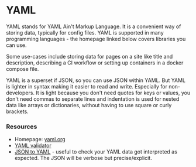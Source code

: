 # YAML

YAML stands for YAML Ain't Markup Language. It is a convenient way of storing data, typically for config files. YAML is supported in many programming languages - the homepage linked below covers libraries you can use.

Some use-cases include storing data for pages on a site like title and description, describing a CI workflow or setting up containers in a docker compose file.

YAML is a superset if JSON, so you can use JSON within YAML. But YAML is lighter in syntax making it easier to read and write. Especially for non-developers. It is light because you don't need quotes for keys or values, you don't need commas to separate lines and indentation is used for nested data like arrays or dictionaries, without having to use square or curly brackets.

### Resources

- Homepage: [yaml.org](https://yaml.org/)
- [YAML validator](https://codebeautify.org/yaml-validator)
- [JSON to YAML](https://onlineyamltools.com/convert-yaml-to-json) - useful to check your YAML data got interpreted as expected. The JSON will be verbose but precise/explicit.
